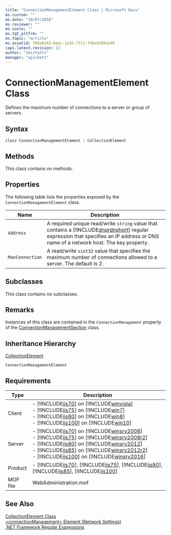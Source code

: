 ```yaml
---
title: "ConnectionManagementElement Class | Microsoft Docs"
ms.custom: ""
ms.date: "10/07/2016"
ms.reviewer: ""
ms.suite: ""
ms.tgt_pltfrm: ""
ms.topic: "article"
ms.assetid: f06a0303-0aec-1e35-7711-f48e4399a249
caps.latest.revision: 13
author: "shirhatti"
manager: "wpickett"
---
```

# ConnectionManagementElement Class
Defines the maximum number of connections to a server or group of servers.  
  
## Syntax  
  
```vbs  
class ConnectionManagementElement : CollectionElement  
```  
  
## Methods  
 This class contains no methods.  
  
## Properties  
 The following table lists the properties exposed by the `ConnectionManagementElement` class.  
  
|Name|Description|  
|----------|-----------------|  
|`Address`|A required unique read/write `string` value that contains a [!INCLUDE[dnprdnshort](../wmi-provider/includes/dnprdnshort-md.md)] regular expression that specifies an IP address or DNS name of a network host. The key property.|  
|`MaxConnection`|A read/write `sint32` value that specifies the maximum number of connections allowed to a server. The default is 2.|  
  
## Subclasses  
 This class contains no subclasses.  
  
## Remarks  
 Instances of this class are contained in the `ConnectionManagement` property of the [ConnectionManagementSection](../wmi-provider/connectionmanagementsection-class.md) class.  
  
## Inheritance Hierarchy  
 [CollectionElement](../wmi-provider/collectionelement-class.md)  
  
 `ConnectionManagementElement`  
  
## Requirements  
  
|Type|Description|  
|----------|-----------------|  
|Client|-   [!INCLUDE[iis70](../wmi-provider/includes/iis70-md.md)] on [!INCLUDE[winvista](../wmi-provider/includes/winvista-md.md)]<br />-   [!INCLUDE[iis75](../wmi-provider/includes/iis75-md.md)] on [!INCLUDE[win7](../wmi-provider/includes/win7-md.md)]<br />-   [!INCLUDE[iis80](../wmi-provider/includes/iis80-md.md)] on [!INCLUDE[win8](../wmi-provider/includes/win8-md.md)]<br />-   [!INCLUDE[iis100](../wmi-provider/includes/iis100-md.md)] on [!INCLUDE[win10](../wmi-provider/includes/win10-md.md)]|  
|Server|-   [!INCLUDE[iis70](../wmi-provider/includes/iis70-md.md)] on [!INCLUDE[winsrv2008](../wmi-provider/includes/winsrv2008-md.md)]<br />-   [!INCLUDE[iis75](../wmi-provider/includes/iis75-md.md)] on [!INCLUDE[winsrv2008r2](../wmi-provider/includes/winsrv2008r2-md.md)]<br />-   [!INCLUDE[iis80](../wmi-provider/includes/iis80-md.md)] on [!INCLUDE[winsrv2012](../wmi-provider/includes/winsrv2012-md.md)]<br />-   [!INCLUDE[iis85](../wmi-provider/includes/iis85-md.md)] on [!INCLUDE[winsrv2012r2](../wmi-provider/includes/winsrv2012r2-md.md)]<br />-   [!INCLUDE[iis100](../wmi-provider/includes/iis100-md.md)] on [!INCLUDE[winsrv2016](../wmi-provider/includes/winsrv2016-md.md)]|  
|Product|-   [!INCLUDE[iis70](../wmi-provider/includes/iis70-md.md)], [!INCLUDE[iis75](../wmi-provider/includes/iis75-md.md)], [!INCLUDE[iis80](../wmi-provider/includes/iis80-md.md)], [!INCLUDE[iis85](../wmi-provider/includes/iis85-md.md)], [!INCLUDE[iis100](../wmi-provider/includes/iis100-md.md)]|  
|MOF file|WebAdministration.mof|  
  
## See Also  
 [CollectionElement Class](../wmi-provider/collectionelement-class.md)   
 [\<connectionManagement> Element (Network Settings)](http://go.microsoft.com/fwlink/?LinkId=70910)   
 [.NET Framework Regular Expressions](http://go.microsoft.com/fwlink/?LinkId=70911)